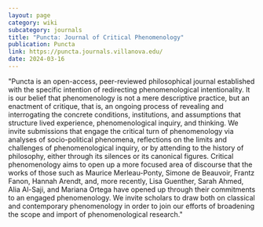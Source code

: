 ```yaml
---
layout: page
category: wiki
subcategory: journals
title: "Puncta: Journal of Critical Phenomenology"
publication: Puncta
link: https://puncta.journals.villanova.edu/
date: 2024-03-16
---
```


"Puncta is an open-access, peer-reviewed philosophical journal established with the specific intention of redirecting phenomenological intentionality. It is our belief that phenomenology is not a mere descriptive practice, but an enactment of critique, that is, an ongoing process of revealing and interrogating the concrete conditions, institutions, and assumptions that structure lived experience, phenomenological inquiry, and thinking. We invite submissions that engage the critical turn of phenomenology via analyses of socio-political phenomena, reflections on the limits and challenges of phenomenological inquiry, or by attending to the history of philosophy, either through its silences or its canonical figures. Critical phenomenology aims to open up a more focused area of discourse that the works of those such as Maurice Merleau-Ponty, Simone de Beauvoir, Frantz Fanon, Hannah Arendt, and, more recently, Lisa Guenther, Sarah Ahmed, Alia Al-Saji, and Mariana Ortega have opened up through their commitments to an engaged phenomenology. We invite scholars to draw both on classical and contemporary phenomenology in order to join our efforts of broadening the scope and import of phenomenological research."
